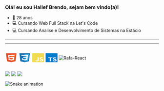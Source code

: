 ### Olá! eu sou Hallef Brendo, sejam bem vindo(a)!

- 🎂 28 anos
- 💻 Cursando Web Full Stack na Let's Code
- 💻 Cursando Analise e Desenvolvimento de Sistemas na Estácio

<hr>

<!-- <div align="center">
  <a href="https://github.com/hallefcoelho">
  <img height="167" src="https://github-readme-stats.vercel.app/api?username=hallefcoelho&show_icons=true&theme=radical&include_all_commits=true&count_private=true"/>
  <img height="167" src="https://github-readme-stats.vercel.app/api/top-langs/?username=hallefcoelho&layout=compact&langs_count=7&theme=radical"/>
</div> -->

 <hr>
 
</div>
<div style="display: inline_block"><br>
  <img align="center" alt="Hb-HTML" height="30" width="40" src="https://raw.githubusercontent.com/devicons/devicon/master/icons/html5/html5-original.svg">
  <img align="center" alt="Hb-CSS" height="30" width="40" src="https://raw.githubusercontent.com/devicons/devicon/master/icons/css3/css3-original.svg">
  <img align="center" alt="Hb-Js" height="30" width="40" src="https://raw.githubusercontent.com/devicons/devicon/master/icons/javascript/javascript-plain.svg">
  <img align="center" alt="Hb-Js" height="30" width="40" src="https://raw.githubusercontent.com/devicons/devicon/master/icons/typescript/typescript-plain.svg">
  <img align="center" alt="Rafa-React" height="30" width="40" src="https://cdn.jsdelivr.net/gh/devicons/devicon/icons/angularjs/angularjs-original.svg">
</div>

##

<div class="box" style> 
  <a href="https://www.instagram.com/hallef.coelho/" target="_blank"><img src="https://img.shields.io/badge/-Instagram-%23E4405F?style=for-the-badge&logo=instagram&logoColor=white" target="_blank"></a>
  <a href="https://www.linkedin.com/in/hallef-brendo-coelho-38b473131/" target="_blank"><img src="https://img.shields.io/badge/-LinkedIn-%230077B5?style=for-the-badge&logo=linkedin&logoColor=white" target="_blank"></a>
  <a href = "mailto:hallefcoelho@gmail.com"><img src="https://img.shields.io/badge/-Gmail-%23333?style=for-the-badge&logo=gmail&logoColor=white" target="_blank"></a>
 
  ![Snake animation](https://github.com/hallefcoelho/hallefcoelho/blob/output/github-contribution-grid-snake.svg)

</div>
 
